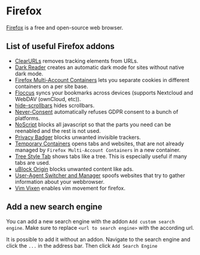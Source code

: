 # Firefox

[Firefox](https://www.mozilla.org/en-US/firefox) is a free and open-source web
browser.

## List of useful Firefox addons

- [ClearURLs](https://addons.mozilla.org/en-GB/firefox/addon/clearurls) removes
  tracking elements from URLs.
- [Dark Reader](https://addons.mozilla.org/en-GB/firefox/addon/darkreader) creates
  an automatic dark mode for sites without native dark mode.
- [Firefox Multi-Account Containers](https://addons.mozilla.org/en-GB/firefox/addon/multi-account-containers)
  lets you separate cookies in different containers on a per site base.
- [Floccus](https://addons.mozilla.org/en-US/firefox/addon/floccus/) syncs your
  bookmarks across devices (supports Nextcloud and WebDAV (ownCloud, etc)).
- [hide-scrollbars](https://addons.mozilla.org/en-GB/firefox/addon/hide-scrollbars)
  hides scrollbars.
- [Never-Consent](https://addons.mozilla.org/en-GB/firefox/addon/never-consent)
  automatically refuses GDPR consent to a bunch of platforms.
- [NoScript](https://addons.mozilla.org/en-GB/firefox/addon/noscript) blocks all
  javascript so that the parts you need can be reenabled and the rest is not used.
- [Privacy Badger](https://addons.mozilla.org/en-GB/firefox/addon/privacy-badger17)
  blocks unwanted invisible trackers.
- [Temporary Containers](https://addons.mozilla.org/en-GB/firefox/addon/temporary-containers)
  opens tabs and websites, that are not already managed by
  `Firefox Multi-Account Containers` in a new container.
- [Tree Style Tab](https://addons.mozilla.org/en-GB/firefox/addon/tree-style-tab)
  shows tabs like a tree. This is especially useful if many tabs are used.
- [uBlock Origin](https://addons.mozilla.org/en-GB/firefox/addon/ublock-origin)
  blocks unwanted content like ads.
- [User-Agent Switcher and Manager](https://addons.mozilla.org/en-GB/firefox/addon/user-agent-string-switcher)
  spoofs websites that try to gather information about your webbrowser.
- [Vim Vixen](https://addons.mozilla.org/en-GB/firefox/addon/vim-vixen) enables
  vim movement for firefox.

## Add a new search engine

You can add a new search engine with the addon `Add custom search engine`.
Make sure to replace `<url to search engine>` with the according url.

It is possible to add it without an addon.
Navigate to the search engine and click the `...` in the address bar.
Then click `Add Search Engine`
